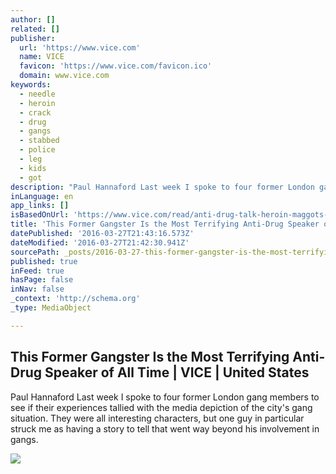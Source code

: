```yaml
---
author: []
related: []
publisher:
  url: 'https://www.vice.com'
  name: VICE
  favicon: 'https://www.vice.com/favicon.ico'
  domain: www.vice.com
keywords:
  - needle
  - heroin
  - crack
  - drug
  - gangs
  - stabbed
  - police
  - leg
  - kids
  - got
description: "Paul Hannaford Last week I spoke to four former London gang members to see if their experiences tallied with the media depiction of the city's gang situation. They were all interesting characters, but one guy in particular struck me as having a story to tell that went way beyond his involvement in gangs."
inLanguage: en
app_links: []
isBasedOnUrl: 'https://www.vice.com/read/anti-drug-talk-heroin-maggots-929?utm_source=vicetwitterus'
title: 'This Former Gangster Is the Most Terrifying Anti-Drug Speaker of All Time | VICE | United States'
datePublished: '2016-03-27T21:43:16.573Z'
dateModified: '2016-03-27T21:42:30.941Z'
sourcePath: _posts/2016-03-27-this-former-gangster-is-the-most-terrifying-anti-drug-speake.md
published: true
inFeed: true
hasPage: false
inNav: false
_context: 'http://schema.org'
_type: MediaObject

---
```

<article style=""><h1>This Former Gangster Is the Most Terrifying Anti-Drug Speaker of All Time | VICE | United States</h1><p>Paul Hannaford Last week I spoke to four former London gang members to see if their experiences tallied with the media depiction of the city's gang situation. They were all interesting characters, but one guy in particular struck me as having a story to tell that went way beyond his involvement in gangs.</p><img src="https://vice-images.vice.com/images/articles/meta/2015/11/12/anti-drug-talk-heroin-maggots-929-1447343573.jpg?resize=*:*&amp;output-quality=75" /></article>
